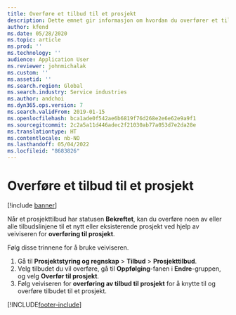 ```yaml
---
title: Overføre et tilbud til et prosjekt
description: Dette emnet gir informasjon om hvordan du overfører et tilbud til et nytt eller eksisterende prosjekt.
author: kfend
ms.date: 05/28/2020
ms.topic: article
ms.prod: ''
ms.technology: ''
audience: Application User
ms.reviewer: johnmichalak
ms.custom: ''
ms.assetid: ''
ms.search.region: Global
ms.search.industry: Service industries
ms.author: andchoi
ms.dyn365.ops.version: 7
ms.search.validFrom: 2019-01-15
ms.openlocfilehash: bca1ade0f542ae6b6819f76d268e2e6e62e9a9f1
ms.sourcegitcommit: 2c2a5a11d446adec2f21030ab77a053d7e2da28e
ms.translationtype: HT
ms.contentlocale: nb-NO
ms.lasthandoff: 05/04/2022
ms.locfileid: "8683826"
---
```

# <a name="transfer-a-quotation-to-a-project"></a>Overføre et tilbud til et prosjekt

[!include [banner](../includes/banner.md)]

Når et prosjekttilbud har statusen **Bekreftet**, kan du overføre noen av eller alle tilbudslinjene til et nytt eller eksisterende prosjekt ved hjelp av veiviseren for **overføring til prosjekt**. 

Følg disse trinnene for å bruke veiviseren.

1. Gå til **Prosjektstyring og regnskap** > **Tilbud** > **Prosjekttilbud**.
2. Velg tilbudet du vil overføre, gå til **Oppfølging**-fanen i **Endre**-gruppen, og velg **Overfør til prosjekt**.
3. Følg veiviseren for **overføring av tilbud til prosjekt** for å knytte til og overføre tilbudet til et prosjekt.


[!INCLUDE[footer-include](../includes/footer-banner.md)]